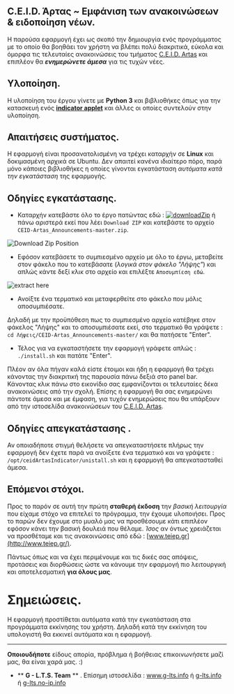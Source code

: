 ## C.E.I.D. Άρτας ~ Εμφάνιση των ανακοινώσεων & ειδοποίηση νέων.

Η παρούσα εφαρμογή έχει ως σκοπό την δημιουργία ενός προγράμματος με το οποίο θα βοηθάει τον χρήστη να βλέπει πολύ διακριτικά, εύκολα και όμορφα τις τελευταίες ανακοινώσεις του τμήματος [C.E.I.D. Artas](https://www.ce.teiep.gr/) και επιπλέον θα ***ενημερώνετε άμεσα*** για τις τυχών νέες.

## Υλοποίηση.
Η υλοποίηση του έργου γίνετε με **Python 3** και βιβλιοθήκες όπως για την κατασκευή ενός [**indicator applet**](https://wiki.ubuntu.com/DesktopExperienceTeam/ApplicationIndicators) και άλλες οι οποίες συντελούν στην υλοποίηση.

## Απαιτήσεις συστήματος.
H εφαρμογή είναι προσανατολισμένη να τρέχει καταρχήν σε **Linux** και δοκιμασμένη αρχικά σε Ubuntu.
Δεν απαιτεί κανένα ιδιαίτερο πόρο, παρά μόνο κάποιες βιβλιοθήκες η οποίες γίνονται εγκατάσταση *αυτόματα κατά την εγκατάσταση* της εφαρμογής.


## Οδηγίες εγκατάστασης.

* Καταρχήν κατεβάστε όλο το έργο πατώντας εδώ : [![downloadZip](http://i.imgur.com/hruIyaM.png)](https://github.com/Tas-sos/CEID-Artas_Announcements/archive/master.zip) ή πάνω αριστερά εκεί που λέει ```Download ZIP``` και κατεβάστε το αρχείο ```CEID-Artas_Announcements-master.zip```.

![Download Zip Position](http://i.imgur.com/bFXRQtd.png)



* Εφόσον κατεβάσετε το συμπιεσμένο αρχείο με όλο το έργω, μεταβείτε στον φάκελο που το κατεβάσατε (*λογικά στον φάκελο "Λήψης"*) και απλώς κάντε δεξί κλικ στο αρχείο και επιλέξτε ```Αποσυμπίεση εδώ```.

![extract here](http://i.imgur.com/TZuF3Rg.png)

* Ανοίξτε ένα τερματικό και μεταφερθείτε στο φάκελο που μόλις αποσυμπιέσατε. 

Δηλαδή με την προϋπόθεση πως το συμπιεσμένο αρχείο κατέβηκε στον φάκελος "Λήψης" και το αποσυμπιέσατε εκεί, στο τερματικό θα γράψετε :  ```cd Λήψεις/CEID-Artas_Announcements-master/```  και θα πατήσετε "Enter".


* Τέλος για να εγκαταστήσετε την εφαρμογή γράφετε απλώς :  ```./install.sh```  και πατάτε "Enter".


Πλέον αν όλα πήγαν καλά είστε έτοιμοι και ήδη η εφαρμογή θα τρέχει κάνοντας την διακριτική της παρουσία πάνω δεξιά στο panel bar. Κάνοντας κλικ πάνω στο εικονίδιο σας εμφανίζονται οι τελευταίες δέκα ανακοινώσεις από την σχολή. Επίσης η εφαρμογή θα σας ενημερώνει πάντοτε άμεσα και με έμφαση, για τυχόν ενημερώσεις που θα υπάρξουν από την ιστοσελίδα ανακοινώσεων του [C.E.I.D. Artas](https://www.ce.teiep.gr/).


## Οδηγίες απεγκατάστασης .
Αν οποιαδήποτε στιγμή θελήσετε να απεγκαταστήσετε πλήρως την εφαρμογή δεν έχετε παρά να ανοίξετε ένα τερματικό και να γράψετε : ```/opt/ceidArtasIndicator/unistall.sh``` και η εφαρμογή θα απεγκατασταθεί άμεσα.

## Επόμενοι στόχοι.
Προς το παρόν σε αυτή την πρώτη **σταθερή έκδοση** την *βασική λειτουργία* που είχαμε στόχο να επιτελεί το πρόγραμμα, την έχουμε υλοποιήσει.
Προς το παρών δεν έχουμε στο μυαλό μας να προσθέσουμε κάτι επιπλέον εφόσον κάνει την βασική δουλειά που θέλαμε. *Ίσος* αν όντως χρειάζεται να προσθέταμε και τις ανακοινώσεις από εδώ : [www.teiep.gr](http://www.teiep.gr/).

Πάντως όπως και να έχει περιμένουμε και τις δικές σας απόψεις, προτάσεις και διορθώσεις ώστε να κάνουμε την εφαρμογή πιο λειτουργική και αποτελεσματική **για όλους μας**.

# Σημειώσεις.
Η εφαρμογή προστίθεται αυτόματα κατά την εγκατάσταση στα προγράμματα εκκίνησης του χρήστη. Δηλαδή κατά την εκκίνηση του υπολογιστή θα εκκινεί αυτόματα και η εφαρμογή.


***


**Οποιουδήποτε** είδους απορία, πρόβλημα ή βοήθειας επικοινωνήσετε μαζί μας, θα είναι χαρά μας. :)



* ** **G - L.T.S. Team** ** .  Επίσημη ιστοσελίδα :   www.g-lts.info  ή  [g-lts.info](http://g-lts.info)  ή  [g-lts.no-ip.info](http://g-lts.no-ip.info)

